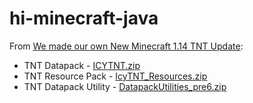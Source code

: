 # hi-minecraft-java

From [We made our own New Minecraft 1.14 TNT Update](https://youtu.be/SkD5ev_ROK4):

* TNT Datapack - [ICYTNT.zip](http://www.mediafire.com/file/mzp3x506yfoi0v2/ICYTNT.zip/file)
* TNT Resource Pack - [IcyTNT_Resources.zip](http://www.mediafire.com/file/754r1e3hr3v7gyk/IcyTNT_Resources.zip/file)
* TNT Datapack Utility - [DatapackUtilities_pre6.zip](http://www.mediafire.com/file/yclvvl770dfxewx/DatapackUtilities_pre6.zip/file)
